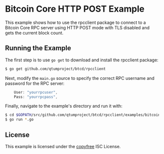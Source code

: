 Bitcoin Core HTTP POST Example
==============================

This example shows how to use the rpcclient package to connect to a Bitcoin
Core RPC server using HTTP POST mode with TLS disabled and gets the current
block count.

## Running the Example

The first step is to use `go get` to download and install the rpcclient package:

```bash
$ go get github.com/qtumproject/btcd/rpcclient
```

Next, modify the `main.go` source to specify the correct RPC username and
password for the RPC server:

```Go
	User: "yourrpcuser",
	Pass: "yourrpcpass",
```

Finally, navigate to the example's directory and run it with:

```bash
$ cd $GOPATH/src/github.com/qtumproject/btcd/rpcclient/examples/bitcoincorehttp
$ go run *.go
```

## License

This example is licensed under the [copyfree](http://copyfree.org) ISC License.
